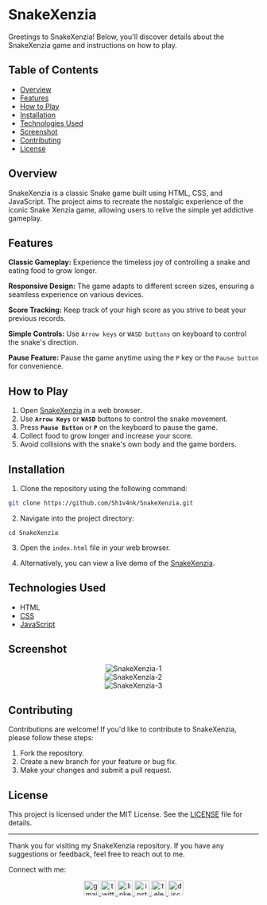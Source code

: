 # SnakeXenzia

Greetings to SnakeXenzia! Below, you'll discover details about the SnakeXenzia game and instructions on how to play.

## Table of Contents

- [Overview](#overview)
- [Features](#features)
- [How to Play](#how-to-play)
- [Installation](#installation)
- [Technologies Used](#technologies-used)
- [Screenshot](#screenshot)
- [Contributing](#contributing)
- [License](#license)

## Overview

SnakeXenzia is a classic Snake game built using HTML, CSS, and JavaScript. The project aims to recreate the nostalgic experience of the iconic Snake Xenzia game, allowing users to relive the simple yet addictive gameplay.

## Features

**Classic Gameplay:** Experience the timeless joy of controlling a snake and eating food to grow longer.

**Responsive Design:** The game adapts to different screen sizes, ensuring a seamless experience on various devices.

**Score Tracking:** Keep track of your high score as you strive to beat your previous records.

**Simple Controls:** Use `Arrow keys` or `WASD buttons` on keyboard to control the snake's direction.

**Pause Feature:** Pause the game anytime using the `P` key or the `Pause button` for convenience.

## How to Play

1. Open [SnakeXenzia](https://sh1v4nk.github.io/SnakeXenzia/) in a web browser.
2. Use **`Arrow Keys`** or **`WASD`** buttons to control the snake movement.
3. Press **`Pause Button`** or **`P`** on the keyboard to pause the game.
4. Collect food to grow longer and increase your score.
5. Avoid collisions with the snake's own body and the game borders.

##  Installation

1. Clone the repository using the following command:

```bash
git clone https://github.com/Sh1v4nk/SnakeXenzia.git
```
2. Navigate into the project directory:
```
cd SnakeXenzia
```
3. Open the `index.html` file in your web browser.

4. Alternatively, you can view a live demo of the [SnakeXenzia](https://sh1v4nk.github.io/SnakeXenzia/).

## Technologies Used

- HTML
- [CSS](https://developer.mozilla.org/en-US/docs/Web/CSS)
- [JavaScript](https://developer.mozilla.org/en-US/docs/Web/JavaScript)

## Screenshot

<div align="center">
  <img src="https://i.ibb.co/9GhfPVN/snakexenzia.png" alt="SnakeXenzia-1">
  <br>
  <img src="https://i.ibb.co/VqXhx87/image.png" alt="SnakeXenzia-2">
  <br>
  <img src="https://i.ibb.co/XsCkvz6/image.png" alt="SnakeXenzia-3">
</div>

## Contributing

Contributions are welcome! If you'd like to contribute to SnakeXenzia, please follow these steps:

1. Fork the repository.
2. Create a new branch for your feature or bug fix.
3. Make your changes and submit a pull request.

## License

This project is licensed under the MIT License. See the [LICENSE](https://github.com/Sh1v4nk/SnakeXenzia/blob/main/LICENSE) file for details.

---

Thank you for visiting my SnakeXenzia repository. If you have any suggestions or feedback, feel free to reach out to me.

Connect with me:

<div align="center">
  <a href="mailto:shivankpandey113@gmail.com" target="_blank">
    <img src="https://img.shields.io/static/v1?message=Gmail&logo=gmail&label=&color=D14836&logoColor=white&labelColor=&style=for-the-badge" height="30" alt="gmail logo"  />
  </a>
  <a href="https://twitter.com/sh1v4nk" target="_blank">
    <img src="https://img.shields.io/static/v1?message=Twitter&logo=twitter&label=&color=1DA1F2&logoColor=white&labelColor=&style=for-the-badge" height="30" alt="twitter logo"  />
  </a>
    <a href="https://www.linkedin.com/in/sh1v4nk/" target="_blank">
    <img src="https://img.shields.io/static/v1?message=LinkedIn&logo=linkedin&label=&color=0077B5&logoColor=white&labelColor=&style=for-the-badge" height="30" alt="linkedin logo"  />
  </a>
  <a href="https://www.instagram.com/sh1v4nk_/" target="_blank">
    <img src="https://img.shields.io/static/v1?message=Instagram&logo=instagram&label=&color=E4405F&logoColor=white&labelColor=&style=for-the-badge" height="30" alt="instagram logo"  />
  </a>
  <a href="https://t.me/BlackGoku_69th" target="_blank">
    <img src="https://img.shields.io/static/v1?message=Telegram&logo=telegram&label=&color=2CA5E0&logoColor=white&labelColor=&style=for-the-badge" height="30" alt="telegram logo"  />
  </a>
  <a href="https://discord.com/users/571299781096505344" target="_blank">
    <img src="https://img.shields.io/static/v1?message=Discord&logo=discord&label=&color=7289DA&logoColor=white&labelColor=&style=for-the-badge" height="30" alt="discord logo"  />
  </a>
</div>
